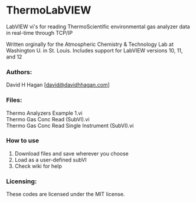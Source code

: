 ThermoLabVIEW
=============

LabVIEW vi's for reading ThermoScientific environmental gas analyzer data in real-time through TCP/IP

Written orginally for the Atmospheric Chemistry & Technology Lab at Washington U. in St. Louis.
Includes support for LabVIEW versions 10, 11, and 12
   
### Authors:   
David H Hagan    [david@davidhhagan.com]    
   
### Files:   
Thermo Analyzers Example 1.vi   
Thermo Gas Conc Read (SubVI).vi   
Thermo Gas Conc Read Single Instrument (SubVI).vi   
   
### How to use   
1. Download files and save wherever you choose
2. Load as a user-defined subVI
3. Check wiki for help
 

### Licensing:   
These codes are licensed under the MIT license.
